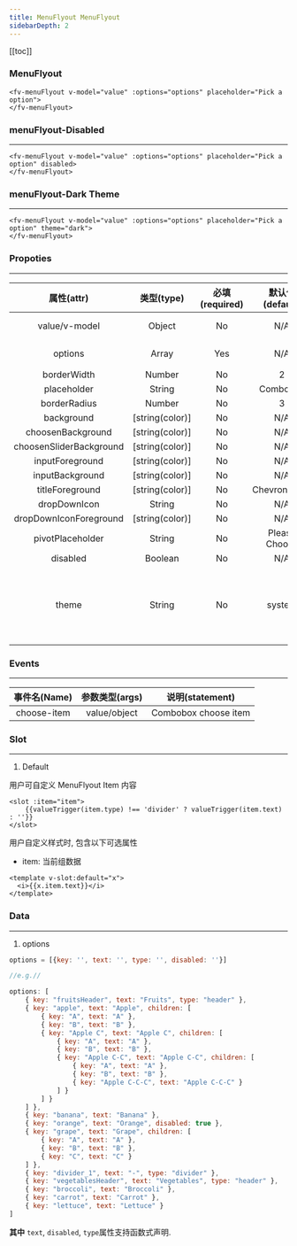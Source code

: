 ```yaml
---
title: MenuFlyout MenuFlyout
sidebarDepth: 2
---
```


[[toc]]

<script>
export default {
    data () {
        return {
            value: [],
            options: [
                { key: "fruitsHeader", text: "Fruits", type: "header" },
                { key: "apple", text: "Apple", children: [
                    { key: "A", text: "A" },
                    { key: "B", text: "B" },
                    { key: "Apple C", text: "Apple C", children: [
                        { key: "A", text: "A" },
                        { key: "B", text: "B" },
                        { key: "Apple C-C", text: "Apple C-C", children: [
                            { key: "A", text: "A" },
                            { key: "B", text: "B" },
                            { key: "Apple C-C-C", text: "Apple C-C-C" }
                        ] }
                    ] }
                ] },
                { key: "banana", text: "Banana" },
                { key: "orange", text: "Orange", disabled: true },
                { key: "grape", text: "Grape", children: [
                    { key: "A", text: "A" },
                    { key: "B", text: "B" },
                    { key: "C", text: "C" }
                ] },
                { key: "divider_1", text: "-", type: "divider" },
                { key: "vegetablesHeader", text: "Vegetables", type: "header" },
                { key: "broccoli", text: "Broccoli" },
                { key: "carrot", text: "Carrot" },
                { key: "lettuce", text: "Lettuce" }
            ]
        }
    }
}
</script>

### MenuFlyout

<ClientOnly>
<fv-menuFlyout v-model="value" :options="options" placeholder="Pick a option">
</fv-menuFlyout>
</ClientOnly>

```vue
<fv-menuFlyout v-model="value" :options="options" placeholder="Pick a option">
</fv-menuFlyout>
```

### menuFlyout-Disabled
---

<ClientOnly>
<fv-menuFlyout v-model="value" :options="options" placeholder="Pick a option" disabled>
</fv-menuFlyout>
</ClientOnly>

```vue
<fv-menuFlyout v-model="value" :options="options" placeholder="Pick a option" disabled>
</fv-menuFlyout>
```

### menuFlyout-Dark Theme
---
<div style="width: 100%; background: black;">
    
<ClientOnly>
<fv-menuFlyout v-model="value" :options="options" placeholder="Pick a option" theme="dark">
</fv-menuFlyout>
</ClientOnly>
</div>

```vue
<fv-menuFlyout v-model="value" :options="options" placeholder="Pick a option" theme="dark">
</fv-menuFlyout>
```

### Propoties
---
|       属性(attr)        |             类型(type)             | 必填(required) | 默认值(default) |  说明(statement)   |
|:-----------------------:|:----------------------------------:|:--------------:|:---------------:|:------------------:|
|      value/v-model      |              Object              |       No       |       N/A       | Combobox当前项绑定 |
|         options         |              Array               |      Yes       |       N/A       |    Combobox数据    |
|       borderWidth       |              Number              |       No       |        2        |                    |
|       placeholder       |              String              |       No       |    Combobox     |                    |
|      borderRadius       |              Number              |       No       |        3        |                    |
|       background        |          [string(color)]           |       No       |       N/A       |                    |
|    choosenBackground    |          [string(color)]           |       No       |       N/A       |                    |
| choosenSliderBackground |          [string(color)]           |       No       |       N/A       |                    |
|     inputForeground     |          [string(color)]           |       No       |       N/A       |                    |
|     inputBackground     |          [string(color)]           |       No       |       N/A       |                    |
|     titleForeground     |          [string(color)]           |       No       |   ChevronDown   |                    |
|      dropDownIcon       |              String              |       No       |       N/A       |                    |
| dropDownIconForeground  |          [string(color)]           |       No       |       N/A       |                    |
|    pivotPlaceholder     |              String              |       No       |  Please Choose  |                    |
|        disabled         |             Boolean              |       No       |       N/A       |                    |
|     theme     | String |       No       |     system      |       主题样式, 包含`light`, `dark`, `system`, `custom`几种样式              |

### Events
---
| 事件名(Name) | 参数类型(args) |   说明(statement)    |
|:------------:|:--------------:|:--------------------:|
| choose-item  |  value/object  | Combobox choose item |

### Slot

---

1. Default

用户可自定义 MenuFlyout Item 内容

```vue
<slot :item="item">
    {{valueTrigger(item.type) !== 'divider' ? valueTrigger(item.text) : ''}}
</slot>
```

用户自定义样式时, 包含以下可选属性

- item: 当前组数据

```vue
<template v-slot:default="x">
  <i>{{x.item.text}}</i>
</template>
```

### Data
---
1. options

```javascript
options = [{key: '', text: '', type: '', disabled: ''}]

//e.g.//

options: [
    { key: "fruitsHeader", text: "Fruits", type: "header" },
    { key: "apple", text: "Apple", children: [
        { key: "A", text: "A" },
        { key: "B", text: "B" },
        { key: "Apple C", text: "Apple C", children: [
            { key: "A", text: "A" },
            { key: "B", text: "B" },
            { key: "Apple C-C", text: "Apple C-C", children: [
                { key: "A", text: "A" },
                { key: "B", text: "B" },
                { key: "Apple C-C-C", text: "Apple C-C-C" }
            ] }
        ] }
    ] },
    { key: "banana", text: "Banana" },
    { key: "orange", text: "Orange", disabled: true },
    { key: "grape", text: "Grape", children: [
        { key: "A", text: "A" },
        { key: "B", text: "B" },
        { key: "C", text: "C" }
    ] },
    { key: "divider_1", text: "-", type: "divider" },
    { key: "vegetablesHeader", text: "Vegetables", type: "header" },
    { key: "broccoli", text: "Broccoli" },
    { key: "carrot", text: "Carrot" },
    { key: "lettuce", text: "Lettuce" }
]
```
  
**其中** `text`, `disabled`, `type`属性支持函数式声明.